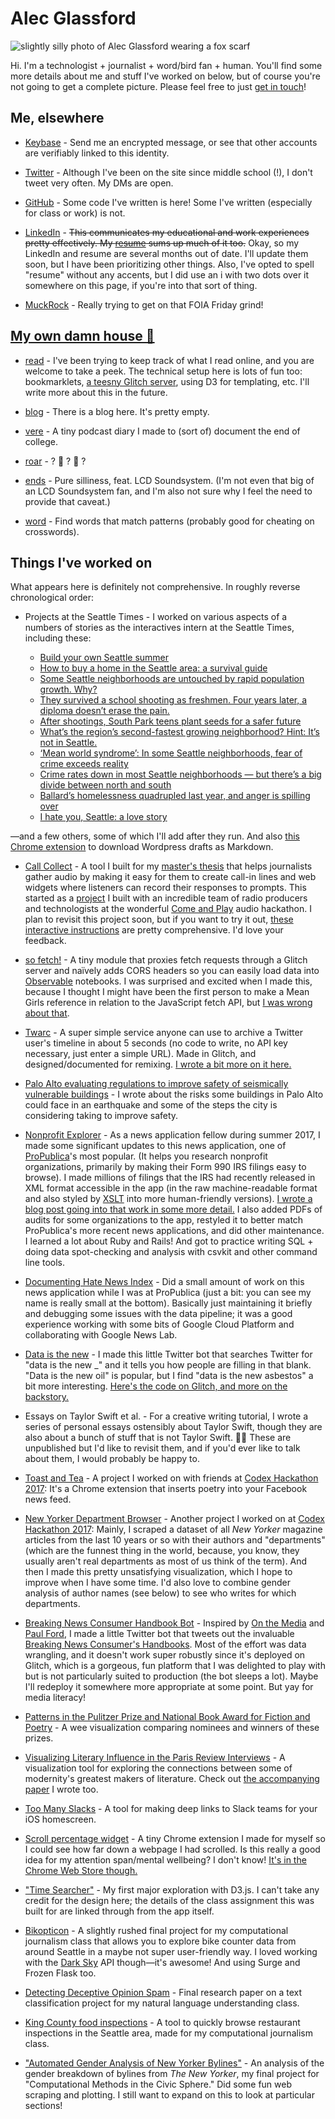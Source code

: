 # Alec Glassford

![slightly silly photo of Alec Glassford wearing a fox scarf](public/assets/me.jpg)

Hi. I'm a technologist + journalist + word/bird fan + human. You'll find some more details about me and stuff I've worked on below, but of course you're not going to get a complete picture. Please feel free to just [get in touch](https://keybase.io/alecglassford)!

## Me, elsewhere

* [Keybase](https://keybase.io/alecglassford) - Send me an encrypted message, or see that other accounts are verifiably linked to this identity.

* [Twitter](https://twitter.com/alecglassford) - Although I've been on the site since middle school (!), I don't tweet very often. My DMs are open.

* [GitHub](https://github.com/alecglassford) - Some code I've written is here! Some I've written (especially for class or work) is not.

* [LinkedIn](https://www.linkedin.com/in/alecglassford) - ~~This communicates my educational and work experiences pretty effectively. My [resume](public/assets/alec-glassford-resume-2018-01-03.pdf) sums up much of it too.~~ Okay, so my LinkedIn and resume are several months out of date. I'll update them soon, but I have been prioritizing other things. Also, I've opted to spell "resume" without any accents, but I did use an i with two dots over it somewhere on this page, if you're into that sort of thing.

* [MuckRock](https://www.muckrock.com/accounts/profile/alec/) - Really trying to get on that FOIA Friday grind!

## [My own damn house 🏡](https://psmag.com/social-justice/toast-story-latest-artisanal-food-craze-72676)

* [read](https://read.alec.casa) - I've been trying to keep track of what I read online, and you are welcome to take a peek. The technical setup here is lots of fun too: bookmarklets, [a teesny Glitch server](https://glitch.com/edit/#!/alec-reads), using D3 for templating, etc. I'll write more about this in the future.

* [blog](https://blog.alec.casa) - There is a blog here. It's pretty empty.

* [vere](https://vere.alec.casa) - A tiny podcast diary I made to (sort of) document the end of college.

* [roar](https://roar.alec.casa) - ? 🦁 ? 🌊 ?

* [ends](https://ends.alec.casa) - Pure silliness, feat. LCD Soundsystem. (I'm not even that big of an LCD Soundsystem fan, and I'm also not sure why I feel the need to provide that caveat.)

* [word](https://word.alec.casa) - Find words that match patterns (probably good for cheating on crosswords).

## Things I've worked on

What appears here is definitely not comprehensive. In roughly reverse chronological order:

* <span id="seattle-times">Projects at the Seattle Times</span> - I worked on various aspects of a numbers of stories as the interactives intern at the Seattle Times, including these:

  * [Build your own Seattle summer](https://projects.seattletimes.com/2018/summer-guide/)
  * [How to buy a home in the Seattle area: a survival guide](https://projects.seattletimes.com/2018/how-to-buy-a-home/)
  * [Some Seattle neighborhoods are untouched by rapid population growth. Why?](https://www.seattletimes.com/seattle-news/data/some-seattle-neighborhoods-are-untouched-by-rapid-population-growth-why/)
  * [They survived a school shooting as freshmen. Four years later, a diploma doesn’t erase the pain.](https://www.seattletimes.com/seattle-news/they-survived-a-school-shooting-as-freshmen-four-years-later-a-diploma-doesnt-erase-the-pain/)
  * [After shootings, South Park teens plant seeds for a safer future](https://projects.seattletimes.com/2018/south-park-teen-safety/)
  * [What’s the region’s second-fastest growing neighborhood? Hint: It’s not in Seattle.](https://www.seattletimes.com/seattle-news/data/whats-the-regions-second-fastest-growing-neighborhood-hint-its-not-in-seattle/)
  * [‘Mean world syndrome’: In some Seattle neighborhoods, fear of crime exceeds reality](https://www.seattletimes.com/seattle-news/data/mean-world-syndrome-in-some-seattle-neighborhoods-fear-of-crime-exceeds-reality/)
  * [Crime rates down in most Seattle neighborhoods — but there’s a big divide between north and south](https://www.seattletimes.com/seattle-news/data/crime-rates-down-in-most-seattle-neighborhoods-but-theres-a-big-divide-between-north-and-south/)
  * [Ballard’s homelessness quadrupled last year, and anger is spilling over](https://www.seattletimes.com/seattle-news/homeless/ballards-homelessness-quadrupled-last-year-and-anger-is-spilling-over/)
  * [I hate you, Seattle: a love story](https://projects.seattletimes.com/2018/love-hate-seattle)

 —and a few others, some of which I'll add after they run. And also [this Chrome extension](https://github.com/seattletimes/wpdown) to download Wordpress drafts as Markdown.

* [Call Collect](https://github.com/alecglassford/call-collect) - A tool I built for my [master's thesis](https://github.com/alecglassford/call-collect/blob/master/docs/THESIS.md) that helps journalists gather audio by making it easy for them to create call-in lines and web widgets where listeners can record their responses to prompts. This started as a [project](https://hackdash.org/projects/5918b5994545fa01a8db176c) I built with an incredible team of radio producers and technologists at the wonderful [Come and Play](https://comeandplay.org/) audio hackathon. I plan to revisit this project soon, but if you want to try it out, [these interactive instructions](https://alecglassford.github.io/call-collect/) are pretty comprehensive. I'd love your feedback.

* [so fetch!](https://beta.observablehq.com/@alecglassford/so-fetch) - A tiny module that proxies fetch requests through a Glitch server and naïvely adds CORS headers so you can easily load data into [Observable](https://beta.observablehq.com/) notebooks. I was surprised and excited when I made this, because I thought I might have been the first person to make a Mean Girls reference in relation to the JavaScript fetch API, but [I was wrong about that](https://github.com/zkat/make-fetch-happen).

* [Twarc](https://twarc.glitch.me/) - A super simple service anyone can use to archive a Twitter user's timeline in about 5 seconds (no code to write, no API key necessary, just enter a simple URL). Made in Glitch, and designed/documented for remixing. [I wrote a bit more on it here.](https://twitter.com/alecglassford/status/937108649222139904)

* [Palo Alto evaluating regulations to improve safety of seismically vulnerable buildings](http://peninsulapress.com/2017/11/17/palo-alto-evaluating-regulations-to-improve-safety-of-seismically-vulnerable-buildings/) - I wrote about the risks some buildings in Palo Alto could face in an earthquake and some of the steps the city is considering taking to improve safety.

* [Nonprofit Explorer](https://projects.propublica.org/nonprofits/) - As a news application fellow during summer 2017, I made some significant updates to this news application, one of [ProPublica](https://propublica.org)'s most popular. (It helps you research nonprofit organizations, primarily by making their Form 990 IRS filings easy to browse). I made millions of filings that the IRS had recently released in XML format accessible in the app (in the raw machine-readable format and also styled by [XSLT](https://en.wikipedia.org/wiki/XSLT) into more human-friendly versions). [I wrote a blog post going into that work in some more detail.](https://www.propublica.org/nerds/nonprofit-explorer-update-full-text-of-nearly-two-million-records) I also added PDFs of audits for some organizations to the app, restyled it to better match ProPublica's more recent news applications, and did other maintenance. I learned a lot about Ruby and Rails! And got to practice writing SQL + doing data spot-checking and analysis with csvkit and other command line tools.

* [Documenting Hate News Index](https://projects.propublica.org/hate-news-index/) - Did a small amount of work on this news application while I was at ProPublica (just a bit: you can see my name is really small at the bottom). Basically just maintaining it briefly and debugging some issues with the data pipeline; it was a good experience working with some bits of Google Cloud Platform and collaborating with Google News Lab.

* [Data is the new](https://twitter.com/dataisthenew) - I made this little Twitter bot that searches Twitter for "data is the new \_" and it tells you how people are filling in that blank. "Data is the new oil" is popular, but I find "data is the new asbestos" a bit more interesting. [Here's the code on Glitch, and more on the backstory.](https://glitch.com/~dataisthenew)

* Essays on Taylor Swift et al. - For a creative writing tutorial, I wrote a series of personal essays ostensibly about Taylor Swift, though they are also about a bunch of stuff that is not Taylor Swift. 🤷‍♀️ These are unpublished but I'd like to revisit them, and if you'd ever like to talk about them, I would probably be happy to.

* [Toast and Tea](https://github.com/alecglassford/facebook-poetry) - A project I worked on with friends at [Codex Hackathon 2017](http://codexhackathon.com/): It's a Chrome extension that inserts poetry into your Facebook news feed.

* [New Yorker Department Browser](https://alecglassford.github.io/new-yorker-sections/) - Another project I worked on at [Codex Hackathon 2017](http://codexhackathon.com/): Mainly, I scraped a dataset of all *New Yorker* magazine articles from the last 10 years or so with their authors and "departments" (which are the funnest thing in the world, because, you know, they usually aren't real departments as most of us think of the term). And then I made this pretty unsatisfying visualization, which I hope to improve when I have some time. I'd also love to combine gender analysis of author names (see below) to see who writes for which departments.

* [Breaking News Consumer Handbook Bot](https://bnch.glitch.me/) - Inspired by [On the Media](https://www.wnyc.org/shows/otm/) and [Paul Ford](https://twitter.com/ftrain/status/754046492177010688), I made a little Twitter bot that tweets out the invaluable [Breaking News Consumer's Handbooks](https://www.wnyc.org/series/breaking-news-consumers-handbook/). Most of the effort was data wrangling, and it doesn't work super robustly since it's deployed on Glitch, which is a gorgeous, fun platform that I was delighted to play with but is not particularly suited to production (the bot sleeps a lot). Maybe I'll redeploy it somewhere more appropriate at some point. But yay for media literacy!

* [Patterns in the Pulitzer Prize and National Book Award for Fiction and Poetry](https://alecglassford.github.io/literary-prizes/) - A wee visualization comparing nominees and winners of these prizes.

* [Visualizing Literary Influence in the Paris Review Interviews](https://stanford.edu/~gla/paris/) - A visualization tool for exploring the connections between some of modernity's greatest makers of literature. Check out [the accompanying paper](public/assets/visualizing-paris-review.pdf) I wrote too.

* [Too Many Slacks](https://github.com/alecglassford/too-many-slacks) - A tool for making deep links to Slack teams for your iOS homescreen.

* [Scroll percentage widget](https://github.com/alecglassford/percent-scroll-widget) - A tiny Chrome extension I made for myself so I could see how far down a webpage I had scrolled. Is this really a good idea for my attention span/mental wellbeing? I don't know! [It's in the Chrome Web Store though.](https://chrome.google.com/webstore/detail/percent-scroll-widget/cgchlengahipakmdkopgeheagmlcifep)

* ["Time Searcher"](https://alecglassford.github.io/time-searcher/) - My first major exploration with D3.js. I can't take any credit for the design here; the details of the class assignment this was built for are linked through from the app itself.

* [Bikopticon](https://bikopticon.surge.sh/) - A slightly rushed final project for my computational journalism class that allows you to explore bike counter data from around Seattle in a maybe not super user-friendly way. I loved working with the [Dark Sky](https://darksky.net) API though—it's awesome! And using Surge and Frozen Flask too.

* [Detecting Deceptive Opinion Spam](public/assets/detecting-deceptive-opinion-spam.pdf) - Final research paper on a text classification project for my natural language understanding class.

* [King County food inspections](https://safe-dawn-87291.herokuapp.com/) - A tool to quickly browse restaurant inspections in the Seattle area, made for my computational journalism class.

* ["Automated Gender Analysis of New Yorker Bylines"](https://github.com/alecglassford/compciv-2016/blob/master/projects/gender-detector-data/README.md) - An analysis of the gender breakdown of bylines from *The New Yorker*, my final project for "Computational Methods in the Civic Sphere." Did some fun web scraping and plotting. I still want to expand on this to look at particular sections!
